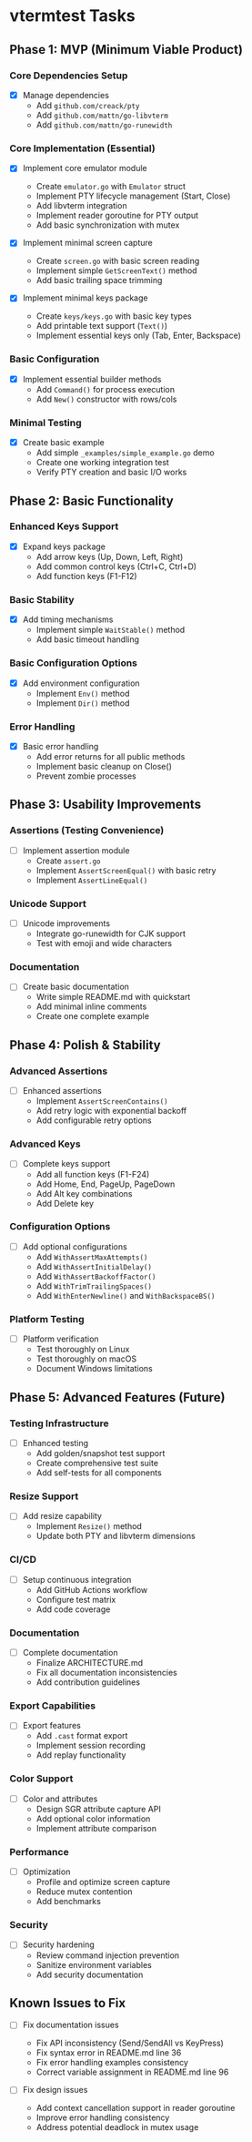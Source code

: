 # vtermtest Tasks

## Phase 1: MVP (Minimum Viable Product)

### Core Dependencies Setup
- [x] Manage dependencies
    - Add `github.com/creack/pty`
    - Add `github.com/mattn/go-libvterm`
    - Add `github.com/mattn/go-runewidth`

### Core Implementation (Essential)
- [x] Implement core emulator module
    - Create `emulator.go` with `Emulator` struct
    - Implement PTY lifecycle management (Start, Close)
    - Add libvterm integration
    - Implement reader goroutine for PTY output
    - Add basic synchronization with mutex

- [x] Implement minimal screen capture
    - Create `screen.go` with basic screen reading
    - Implement simple `GetScreenText()` method
    - Add basic trailing space trimming

- [x] Implement minimal keys package
    - Create `keys/keys.go` with basic key types
    - Add printable text support (`Text()`)
    - Implement essential keys only (Tab, Enter, Backspace)

### Basic Configuration
- [x] Implement essential builder methods
    - Add `Command()` for process execution
    - Add `New()` constructor with rows/cols

### Minimal Testing
- [x] Create basic example
    - Add simple `_examples/simple_example.go` demo
    - Create one working integration test
    - Verify PTY creation and basic I/O works

## Phase 2: Basic Functionality

### Enhanced Keys Support
- [x] Expand keys package
    - Add arrow keys (Up, Down, Left, Right)
    - Add common control keys (Ctrl+C, Ctrl+D)
    - Add function keys (F1-F12)

### Basic Stability
- [x] Add timing mechanisms
    - Implement simple `WaitStable()` method
    - Add basic timeout handling

### Basic Configuration Options
- [x] Add environment configuration
    - Implement `Env()` method
    - Implement `Dir()` method

### Error Handling
- [x] Basic error handling
    - Add error returns for all public methods
    - Implement basic cleanup on Close()
    - Prevent zombie processes

## Phase 3: Usability Improvements

### Assertions (Testing Convenience)
- [ ] Implement assertion module
    - Create `assert.go`
    - Implement `AssertScreenEqual()` with basic retry
    - Implement `AssertLineEqual()`

### Unicode Support
- [ ] Unicode improvements
    - Integrate go-runewidth for CJK support
    - Test with emoji and wide characters

### Documentation
- [ ] Create basic documentation
    - Write simple README.md with quickstart
    - Add minimal inline comments
    - Create one complete example

## Phase 4: Polish & Stability

### Advanced Assertions
- [ ] Enhanced assertions
    - Implement `AssertScreenContains()`
    - Add retry logic with exponential backoff
    - Add configurable retry options

### Advanced Keys
- [ ] Complete keys support
    - Add all function keys (F1-F24)
    - Add Home, End, PageUp, PageDown
    - Add Alt key combinations
    - Add Delete key

### Configuration Options
- [ ] Add optional configurations
    - Add `WithAssertMaxAttempts()`
    - Add `WithAssertInitialDelay()`
    - Add `WithAssertBackoffFactor()`
    - Add `WithTrimTrailingSpaces()`
    - Add `WithEnterNewline()` and `WithBackspaceBS()`

### Platform Testing
- [ ] Platform verification
    - Test thoroughly on Linux
    - Test thoroughly on macOS
    - Document Windows limitations

## Phase 5: Advanced Features (Future)

### Testing Infrastructure
- [ ] Enhanced testing
    - Add golden/snapshot test support
    - Create comprehensive test suite
    - Add self-tests for all components

### Resize Support
- [ ] Add resize capability
    - Implement `Resize()` method
    - Update both PTY and libvterm dimensions

### CI/CD
- [ ] Setup continuous integration
    - Add GitHub Actions workflow
    - Configure test matrix
    - Add code coverage

### Documentation
- [ ] Complete documentation
    - Finalize ARCHITECTURE.md
    - Fix all documentation inconsistencies
    - Add contribution guidelines

### Export Capabilities
- [ ] Export features
    - Add `.cast` format export
    - Implement session recording
    - Add replay functionality

### Color Support
- [ ] Color and attributes
    - Design SGR attribute capture API
    - Add optional color information
    - Implement attribute comparison

### Performance
- [ ] Optimization
    - Profile and optimize screen capture
    - Reduce mutex contention
    - Add benchmarks

### Security
- [ ] Security hardening
    - Review command injection prevention
    - Sanitize environment variables
    - Add security documentation

## Known Issues to Fix

- [ ] Fix documentation issues
    - Fix API inconsistency (Send/SendAll vs KeyPress)
    - Fix syntax error in README.md line 36
    - Fix error handling examples consistency
    - Correct variable assignment in README.md line 96

- [ ] Fix design issues
    - Add context cancellation support in reader goroutine
    - Improve error handling consistency
    - Address potential deadlock in mutex usage